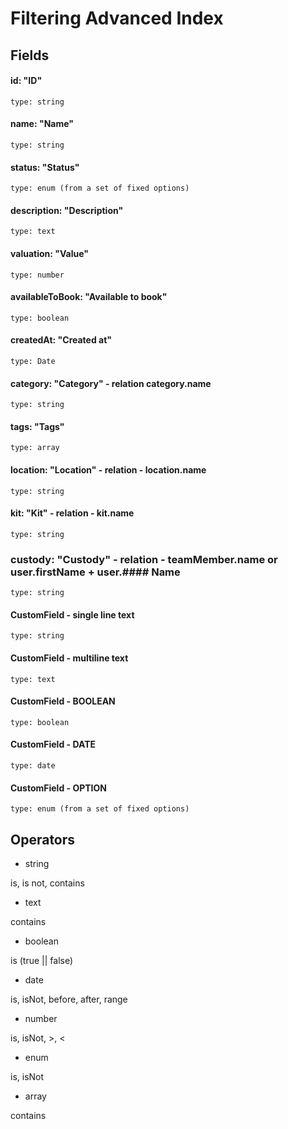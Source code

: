 # Filtering Advanced Index

## Fields

#### **id**: "ID"

```
type: string
```

#### name: "Name"

```
type: string
```

#### status: "Status"

```
type: enum (from a set of fixed options)
```

#### description: "Description"

```
type: text
```

#### valuation: "Value"

```
type: number
```

#### availableToBook: "Available to book"

```
type: boolean
```

#### createdAt: "Created at"

```
type: Date
```

#### category: "Category" - relation category.name

```
type: string
```

#### tags: "Tags"

```
type: array
```

#### location: "Location" - relation - location.name

```
type: string
```

#### kit: "Kit" - relation - kit.name

```
type: string
```

### custody: "Custody" - relation - teamMember.name or user.firstName + user.#### Name

```
type: string
```

#### CustomField - single line text

```
type: string
```

#### CustomField - multiline text

```
type: text
```

#### CustomField - BOOLEAN

```
type: boolean
```

#### CustomField - DATE

```
type: date
```

#### CustomField - OPTION

```
type: enum (from a set of fixed options)
```

## Operators

- string

is, is not, contains

- text

contains

- boolean

is (true || false)

- date

is, isNot, before, after, range

- number

is, isNot, >, <

- enum

is, isNot

- array

contains
